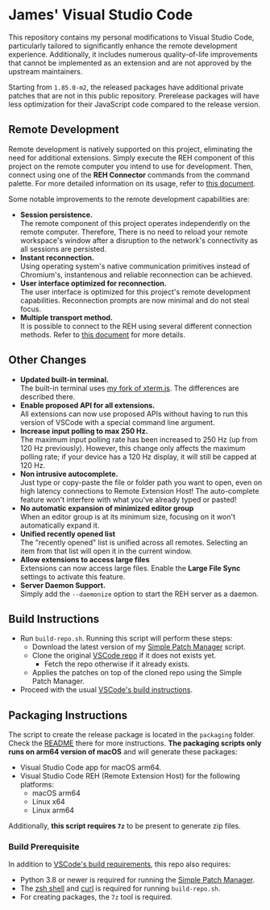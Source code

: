 # James' Visual Studio Code

This repository contains my personal modifications to Visual Studio Code, particularly tailored to significantly enhance the remote development experience. Additionally, it includes numerous quality-of-life improvements that cannot be implemented as an extension and are not approved by the upstream maintainers.

Starting from `1.85.0-m2`, the released packages have additional private patches that are not in this public repository. Prerelease packages will have less optimization for their JavaScript code compared to the release version.

## Remote Development

Remote development is natively supported on this project, eliminating the need for additional extensions. Simply execute the REH component of this project on the remote computer you intend to use for development. Then, connect using one of the **REH Connector** commands from the command palette. For more detailed information on its usage, refer to [this document](https://github.com/jamestut-vscode/vscode-remote-resolver).

Some notable improvements to the remote development capabilities are:

- **Session persistence.**  
  The remote component of this project operates independently on the remote computer. Therefore, There is no need to reload your remote workspace's window after a disruption to the network's connectivity as all sessions are persisted.
- **Instant reconnection.**  
  Using operating system's native communication primitives instead of Chromium's, instantenous and reliable reconnection can be achieved.
- **User interface optimized for reconnection.**  
  The user interface is optimized for this project's remote development capabilities. Reconnection prompts are now minimal and do not steal focus.
- **Multiple transport method.**  
  It is possible to connect to the REH using several different connection methods. Refer to [this document](https://github.com/jamestut-vscode/vscode-remote-resolver) for more details.

## Other Changes

- **Updated built-in terminal.**  
  The built-in terminal uses [my fork of xterm.js](https://github.com/jamestut/xterm.js). The differences are described there.
- **Enable proposed API for all extensions.**  
  All extensions can now use proposed APIs without having to run this version of VSCode with a special command line argument.
- **Increase input polling to max 250 Hz.**  
  The maximum input polling rate has been increased to 250 Hz (up from 120 Hz previously). However, this change only affects the maximum polling rate; if your device has a 120 Hz display, it will still be capped at 120 Hz.
- **Non intrusive autocomplete.**  
  Just type or copy-paste the file or folder path you want to open, even on high latency connections to Remote Extension Host! The auto-complete feature won't interfere with what you've already typed or pasted!
- **No automatic expansion of minimized editor group**  
  When an editor group is at its minimum size, focusing on it won't automatically expand it.
- **Unified recently opened list**  
  The "recently opened" list is unified across all remotes. Selecting an item from that list will open it in the current window.
- **Allow extensions to access large files**  
  Extensions can now access large files. Enable the **Large File Sync** settings to activate this feature.
- **Server Daemon Support.**  
  Simply add the `--daemonize` option to start the REH server as a daemon.

## Build Instructions

- Run `build-repo.sh`. Running this script will perform these steps:
  - Download the latest version of my [Simple Patch Manager](https://github.com/jamestut/spm) script.
  - Clone the original [VSCode repo](https://github.com/microsoft/vscode) if it does not exists yet.
    - Fetch the repo otherwise if it already exists.
  - Applies the patches on top of the cloned repo using the Simple Patch Manager.
- Proceed with the usual [VSCode's build instructions](https://github.com/microsoft/vscode/wiki/How-to-Contribute).

## Packaging Instructions

The script to create the release package is located in the `packaging` folder. Check the [README](packaging/README.md) there for more instructions. **The packaging scripts only runs on arm64 version of macOS** and will generate these packages:

- Visual Studio Code app for macOS arm64.
- Visual Studio Code REH (Remote Extension Host) for the following platforms:
  - macOS arm64
  - Linux x64
  - Linux arm64

Additionally, **this script requires `7z`** to be present to generate zip files.

### Build Prerequisite

In addition to [VSCode's build requirements](https://github.com/microsoft/vscode/wiki/How-to-Contribute), this repo also requires:

- Python 3.8 or newer is required for running the [Simple Patch Manager](https://github.com/jamestut/spm).
- The [zsh shell](https://www.zsh.org) and [curl](https://curl.se) is required for running `build-repo.sh`.
- For creating packages, the `7z` tool is required.
